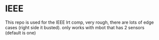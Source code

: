 # IEEE

This repo is used for the IEEE lrt comp, very rough, there are lots of edge cases (right side it busted). only works with mbot that has 2 sensors (default is one) 
